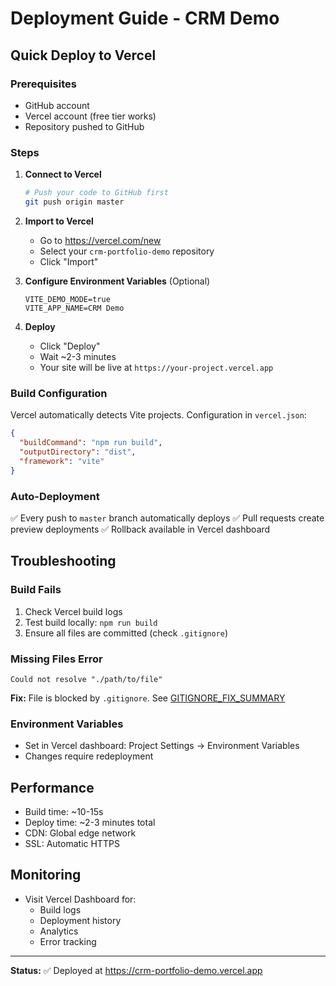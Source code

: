 # Deployment Guide - CRM Demo

## Quick Deploy to Vercel

### Prerequisites
- GitHub account
- Vercel account (free tier works)
- Repository pushed to GitHub

### Steps

1. **Connect to Vercel**
   ```bash
   # Push your code to GitHub first
   git push origin master
   ```

2. **Import to Vercel**
   - Go to https://vercel.com/new
   - Select your `crm-portfolio-demo` repository
   - Click "Import"

3. **Configure Environment Variables** (Optional)
   ```
   VITE_DEMO_MODE=true
   VITE_APP_NAME=CRM Demo
   ```

4. **Deploy**
   - Click "Deploy"
   - Wait ~2-3 minutes
   - Your site will be live at `https://your-project.vercel.app`

### Build Configuration

Vercel automatically detects Vite projects. Configuration in `vercel.json`:

```json
{
  "buildCommand": "npm run build",
  "outputDirectory": "dist",
  "framework": "vite"
}
```

### Auto-Deployment

✅ Every push to `master` branch automatically deploys
✅ Pull requests create preview deployments
✅ Rollback available in Vercel dashboard

## Troubleshooting

### Build Fails
1. Check Vercel build logs
2. Test build locally: `npm run build`
3. Ensure all files are committed (check `.gitignore`)

### Missing Files Error
```
Could not resolve "./path/to/file"
```
**Fix:** File is blocked by `.gitignore`. See [GITIGNORE_FIX_SUMMARY](../fixes/GITIGNORE_FIX_SUMMARY.md)

### Environment Variables
- Set in Vercel dashboard: Project Settings → Environment Variables
- Changes require redeployment

## Performance

- Build time: ~10-15s
- Deploy time: ~2-3 minutes total
- CDN: Global edge network
- SSL: Automatic HTTPS

## Monitoring

- Visit Vercel Dashboard for:
  - Build logs
  - Deployment history
  - Analytics
  - Error tracking

---

**Status:** ✅ Deployed at https://crm-portfolio-demo.vercel.app

